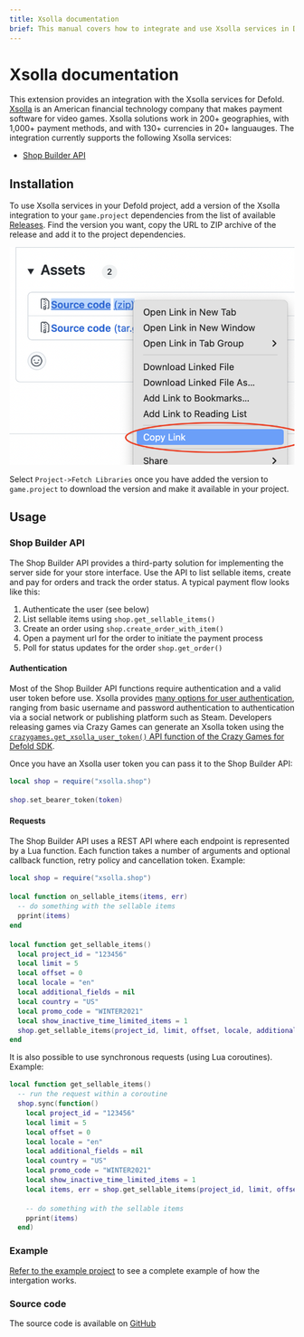 ```yaml
---
title: Xsolla documentation
brief: This manual covers how to integrate and use Xsolla services in Defold.
---
```


# Xsolla documentation

This extension provides an integration with the Xsolla services for Defold. [Xsolla](https://xsolla.com) is an American financial technology company that makes payment software for video games. Xsolla solutions work in 200+ geographies, with 1,000+ payment methods, and with 130+ currencies in 20+ languauges. The integration currently supports the following Xsolla services:

* [Shop Builder API](https://developers.xsolla.com/api/shop-builder/overview/)


## Installation
To use Xsolla services in your Defold project, add a version of the Xsolla integration to your `game.project` dependencies from the list of available [Releases](https://github.com/defold/extension-xsolla/releases). Find the version you want, copy the URL to ZIP archive of the release and add it to the project dependencies.

![](add-dependency.png)

Select `Project->Fetch Libraries` once you have added the version to `game.project` to download the version and make it available in your project.


## Usage

### Shop Builder API

The Shop Builder API provides a third-party solution for implementing the server side for your store interface. Use the API to list sellable items, create and pay for orders and track the order status. A typical payment flow looks like this:

1. Authenticate the user (see below)
2. List sellable items using `shop.get_sellable_items()`
3. Create an order using `shop.create_order_with_item()`
4. Open a payment url for the order to initiate the payment process
5. Poll for status updates for the order `shop.get_order()`


#### Authentication

Most of the Shop Builder API functions require authentication and a valid user token before use. Xsolla provides [many options for user authentication](https://developers.xsolla.com/api/login/overview/#section/Authentication/Getting-a-user-token), ranging from basic username and password authentication to authentication via a social network or publishing platform such as Steam. Developers releasing games via Crazy Games can generate an Xsolla token using the [`crazygames.get_xsolla_user_token()` API function of the Crazy Games for Defold SDK](https://defold.com/extension-crazygames/crazygames_api/#crazygames.get_xsolla_user_token:callback).

Once you have an Xsolla user token you can pass it to the Shop Builder API:

```lua
local shop = require("xsolla.shop")

shop.set_bearer_token(token)
```


#### Requests

The Shop Builder API uses a REST API where each endpoint is represented by a Lua function. Each function takes a number of arguments and optional callback function, retry policy and cancellation token. Example:

```lua
local shop = require("xsolla.shop")

local function on_sellable_items(items, err)
  -- do something with the sellable items
  pprint(items)
end

local function get_sellable_items()
  local project_id = "123456"
  local limit = 5
  local offset = 0
  local locale = "en"
  local additional_fields = nil
  local country = "US"
  local promo_code = "WINTER2021"
  local show_inactive_time_limited_items = 1
  shop.get_sellable_items(project_id, limit, offset, locale, additional_fields, country, promo_code, show_inactive_time_limited_items, on_sellable_items)
end
```

It is also possible to use synchronous requests (using Lua coroutines). Example:

```lua
local function get_sellable_items()
  -- run the request within a coroutine
  shop.sync(function()
    local project_id = "123456"
    local limit = 5
    local offset = 0
    local locale = "en"
    local additional_fields = nil
    local country = "US"
    local promo_code = "WINTER2021"
    local show_inactive_time_limited_items = 1
    local items, err = shop.get_sellable_items(project_id, limit, offset, locale, additional_fields, country, promo_code, show_inactive_time_limited_items)

    -- do something with the sellable items
    pprint(items)
  end)
```

### Example

[Refer to the example project](https://github.com/defold/extension-xsolla/tree/master/example) to see a complete example of how the intergation works.


### Source code

The source code is available on [GitHub](https://github.com/defold/extension-xsolla)
